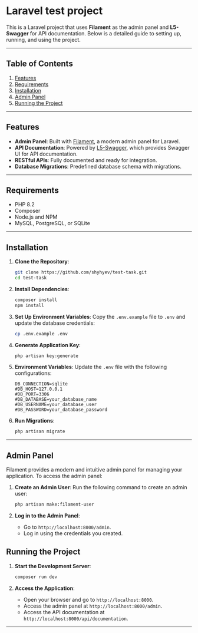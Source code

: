 # Laravel test project

This is a Laravel project that uses **Filament** as the admin panel and **L5-Swagger** for API documentation. Below is a detailed guide to setting up, running, and using the project.

---

## Table of Contents

1. [Features](#features)
2. [Requirements](#requirements)
3. [Installation](#installation)
4. [Admin Panel](#admin-panel)
5. [Running the Project](#running-the-project)
---

## Features

- **Admin Panel**: Built with [Filament](https://filamentphp.com/), a modern admin panel for Laravel.
- **API Documentation**: Powered by [L5-Swagger](https://github.com/DarkaOnLine/L5-Swagger), which provides Swagger UI for API documentation.
- **RESTful APIs**: Fully documented and ready for integration.
- **Database Migrations**: Predefined database schema with migrations.

---

## Requirements

- PHP 8.2
- Composer
- Node.js and NPM
- MySQL, PostgreSQL, or SQLite

---

## Installation

1. **Clone the Repository**:
   ```bash
   git clone https://github.com/shyhyev/test-task.git
   cd test-task
   ```

2. **Install Dependencies**:
   ```bash
   composer install
   npm install
   ```

3. **Set Up Environment Variables**:
   Copy the `.env.example` file to `.env` and update the database credentials:
   ```bash
   cp .env.example .env
   ```

4. **Generate Application Key**:
   ```bash
   php artisan key:generate
   ```

5. **Environment Variables**:
Update the `.env` file with the following configurations:

    ```env
    DB_CONNECTION=sqlite
    #DB_HOST=127.0.0.1
    #DB_PORT=3306
    #DB_DATABASE=your_database_name
    #DB_USERNAME=your_database_user
    #DB_PASSWORD=your_database_password
    ```

6. **Run Migrations**:
   ```bash
   php artisan migrate
   ```
---


## Admin Panel

Filament provides a modern and intuitive admin panel for managing your application. To access the admin panel:

1. **Create an Admin User**:
   Run the following command to create an admin user:
   ```bash
   php artisan make:filament-user
   ```

2. **Log in to the Admin Panel**:
    - Go to `http://localhost:8000/admin`.
    - Log in using the credentials you created.


## Running the Project

1. **Start the Development Server**:
   ```bash
   composer run dev
   ```
   
2. **Access the Application**:
    - Open your browser and go to `http://localhost:8000`.
    - Access the admin panel at `http://localhost:8000/admin`.
    - Access the API documentation at `http://localhost:8000/api/documentation`.

---
